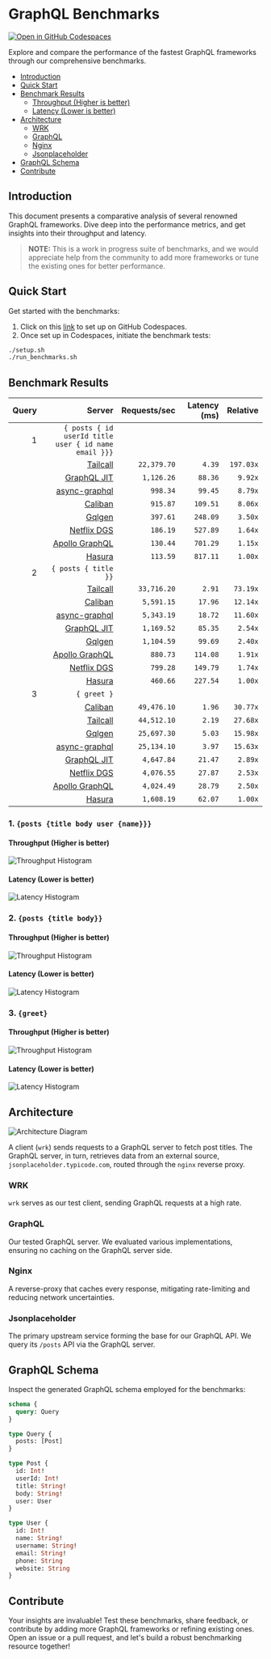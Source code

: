 # GraphQL Benchmarks <!-- omit from toc -->

[![Open in GitHub Codespaces](https://github.com/codespaces/badge.svg)](https://codespaces.new/tailcallhq/graphql-benchmarks)

Explore and compare the performance of the fastest GraphQL frameworks through our comprehensive benchmarks.

- [Introduction](#introduction)
- [Quick Start](#quick-start)
- [Benchmark Results](#benchmark-results)
  - [Throughput (Higher is better)](#throughput-higher-is-better)
  - [Latency (Lower is better)](#latency-lower-is-better)
- [Architecture](#architecture)
  - [WRK](#wrk)
  - [GraphQL](#graphql)
  - [Nginx](#nginx)
  - [Jsonplaceholder](#jsonplaceholder)
- [GraphQL Schema](#graphql-schema)
- [Contribute](#contribute)

[Tailcall]: https://github.com/tailcallhq/tailcall
[Gqlgen]: https://github.com/99designs/gqlgen
[Apollo GraphQL]: https://github.com/apollographql/apollo-server
[Netflix DGS]: https://github.com/netflix/dgs-framework
[Caliban]: https://github.com/ghostdogpr/caliban
[async-graphql]: https://github.com/async-graphql/async-graphql
[Hasura]: https://github.com/hasura/graphql-engine
[GraphQL JIT]: https://github.com/zalando-incubator/graphql-jit

## Introduction

This document presents a comparative analysis of several renowned GraphQL frameworks. Dive deep into the performance metrics, and get insights into their throughput and latency.

> **NOTE:** This is a work in progress suite of benchmarks, and we would appreciate help from the community to add more frameworks or tune the existing ones for better performance.

## Quick Start

Get started with the benchmarks:

1. Click on this [link](https://codespaces.new/tailcallhq/graphql-benchmarks) to set up on GitHub Codespaces.
2. Once set up in Codespaces, initiate the benchmark tests:

```bash
./setup.sh
./run_benchmarks.sh
```

## Benchmark Results

<!-- PERFORMANCE_RESULTS_START -->

| Query | Server | Requests/sec | Latency (ms) | Relative |
|-------:|--------:|--------------:|--------------:|---------:|
| 1 | `{ posts { id userId title user { id name email }}}` |
|| [Tailcall] | `22,379.70` | `4.39` | `197.03x` |
|| [GraphQL JIT] | `1,126.26` | `88.36` | `9.92x` |
|| [async-graphql] | `998.34` | `99.45` | `8.79x` |
|| [Caliban] | `915.87` | `109.51` | `8.06x` |
|| [Gqlgen] | `397.61` | `248.09` | `3.50x` |
|| [Netflix DGS] | `186.19` | `527.89` | `1.64x` |
|| [Apollo GraphQL] | `130.44` | `701.29` | `1.15x` |
|| [Hasura] | `113.59` | `817.11` | `1.00x` |
| 2 | `{ posts { title }}` |
|| [Tailcall] | `33,716.20` | `2.91` | `73.19x` |
|| [Caliban] | `5,591.15` | `17.96` | `12.14x` |
|| [async-graphql] | `5,343.19` | `18.72` | `11.60x` |
|| [GraphQL JIT] | `1,169.52` | `85.35` | `2.54x` |
|| [Gqlgen] | `1,104.59` | `99.69` | `2.40x` |
|| [Apollo GraphQL] | `880.73` | `114.08` | `1.91x` |
|| [Netflix DGS] | `799.28` | `149.79` | `1.74x` |
|| [Hasura] | `460.66` | `227.54` | `1.00x` |
| 3 | `{ greet }` |
|| [Caliban] | `49,476.10` | `1.96` | `30.77x` |
|| [Tailcall] | `44,512.10` | `2.19` | `27.68x` |
|| [Gqlgen] | `25,697.30` | `5.03` | `15.98x` |
|| [async-graphql] | `25,134.10` | `3.97` | `15.63x` |
|| [GraphQL JIT] | `4,647.84` | `21.47` | `2.89x` |
|| [Netflix DGS] | `4,076.55` | `27.87` | `2.53x` |
|| [Apollo GraphQL] | `4,024.49` | `28.79` | `2.50x` |
|| [Hasura] | `1,608.19` | `62.07` | `1.00x` |

<!-- PERFORMANCE_RESULTS_END -->



### 1. `{posts {title body user {name}}}`
#### Throughput (Higher is better)

![Throughput Histogram](assets/req_sec_histogram1.png)

#### Latency (Lower is better)

![Latency Histogram](assets/latency_histogram1.png)

### 2. `{posts {title body}}`
#### Throughput (Higher is better)

![Throughput Histogram](assets/req_sec_histogram2.png)

#### Latency (Lower is better)

![Latency Histogram](assets/latency_histogram2.png)

### 3. `{greet}`
#### Throughput (Higher is better)

![Throughput Histogram](assets/req_sec_histogram3.png)

#### Latency (Lower is better)

![Latency Histogram](assets/latency_histogram3.png)

## Architecture

![Architecture Diagram](assets/architecture.png)

A client (`wrk`) sends requests to a GraphQL server to fetch post titles. The GraphQL server, in turn, retrieves data from an external source, `jsonplaceholder.typicode.com`, routed through the `nginx` reverse proxy.

### WRK

`wrk` serves as our test client, sending GraphQL requests at a high rate.

### GraphQL

Our tested GraphQL server. We evaluated various implementations, ensuring no caching on the GraphQL server side.

### Nginx

A reverse-proxy that caches every response, mitigating rate-limiting and reducing network uncertainties.

### Jsonplaceholder

The primary upstream service forming the base for our GraphQL API. We query its `/posts` API via the GraphQL server.

## GraphQL Schema

Inspect the generated GraphQL schema employed for the benchmarks:

```graphql
schema {
  query: Query
}

type Query {
  posts: [Post]
}

type Post {
  id: Int!
  userId: Int!
  title: String!
  body: String!
  user: User
}

type User {
  id: Int!
  name: String!
  username: String!
  email: String!
  phone: String
  website: String
}
```

## Contribute

Your insights are invaluable! Test these benchmarks, share feedback, or contribute by adding more GraphQL frameworks or refining existing ones. Open an issue or a pull request, and let's build a robust benchmarking resource together!
